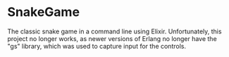 # SnakeGame

The classic snake game in a command line using Elixir. Unfortunately, this project no longer works,
as newer versions of Erlang no longer have the "gs" library, which was used to capture input for
the controls.
